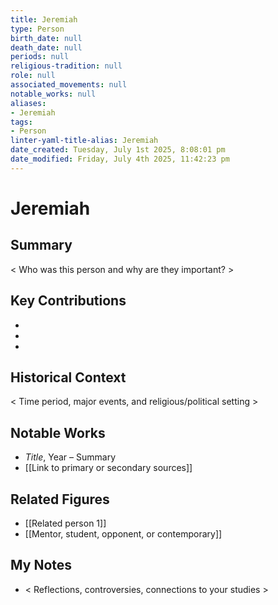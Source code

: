 ```yaml
---
title: Jeremiah
type: Person
birth_date: null
death_date: null
periods: null
religious-tradition: null
role: null
associated_movements: null
notable_works: null
aliases:
- Jeremiah
tags:
- Person
linter-yaml-title-alias: Jeremiah
date_created: Tuesday, July 1st 2025, 8:08:01 pm
date_modified: Friday, July 4th 2025, 11:42:23 pm
---
```


# Jeremiah

## Summary
< Who was this person and why are they important? >

## Key Contributions
- 
- 
- 

## Historical Context
< Time period, major events, and religious/political setting >

## Notable Works
- *Title*, Year – Summary
- [[Link to primary or secondary sources]]


## Related Figures
- [[Related person 1]]
- [[Mentor, student, opponent, or contemporary]]

## My Notes
- < Reflections, controversies, connections to your studies >
